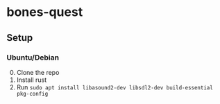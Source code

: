 # bones-quest

## Setup

### Ubuntu/Debian

0. Clone the repo
0. Install rust
0. Run `sudo apt install libasound2-dev libsdl2-dev build-essential pkg-config`
